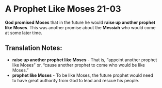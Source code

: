 A Prophet Like Moses 21-03
============================


**God** **promised** **Moses** that in the future he would **raise
up another prophet like Moses**.  This was another promise about the
**Messiah** who would come at some later time.

Translation Notes:
------------------

-   **raise up another prophet like Moses** - That is, “appoint another
    prophet like Moses” or, “cause another prophet to come who would
    be like Moses.”
-   **prophet like Moses** - To be like Moses, the future prophet would
    need to have great authority from God to lead and rescue his people.

